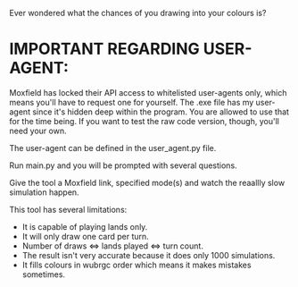 Ever wondered what the chances of you drawing into your colours is?

# IMPORTANT REGARDING USER-AGENT:

Moxfield has locked their API access to whitelisted user-agents only,
which means you'll have to request one for yourself. The .exe file has my user-agent
since it's hidden deep within the program. You are allowed to use that for the time being.
If you want to test the raw code version, though, you'll need your own.

The user-agent can be defined in the user_agent.py file.

Run main.py and you will be prompted with several questions.

Give the tool a Moxfield link, specified mode(s) and watch the reaallly slow simulation happen.

This tool has several limitations:
- It is capable of playing lands only.
- It will only draw one card per turn.
- Number of draws <=> lands played <=> turn count.
- The result isn't very accurate because it does only 1000 simulations.
- It fills colours in wubrgc order which means it makes mistakes sometimes.
